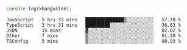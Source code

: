 ```js
console.log(khanguslee);
```

<!--START_SECTION:waka-->

```text
JavaScript   5 hrs 33 mins   ██████████████▒░░░░░░░░░░   57.70 %
TypeScript   3 hrs 31 mins   █████████░░░░░░░░░░░░░░░░   36.63 %
JSON         15 mins         ▓░░░░░░░░░░░░░░░░░░░░░░░░   02.62 %
Other        7 mins          ▒░░░░░░░░░░░░░░░░░░░░░░░░   01.28 %
TSConfig     5 mins          ▒░░░░░░░░░░░░░░░░░░░░░░░░   00.93 %
```

<!--END_SECTION:waka-->

<!--
**khanguslee/khanguslee** is a ✨ _special_ ✨ repository because its `README.md` (this file) appears on your GitHub profile.

Here are some ideas to get you started:

- 🔭 I’m currently working on ...
- 🌱 I’m currently learning ...
- 👯 I’m looking to collaborate on ...
- 🤔 I’m looking for help with ...
- 💬 Ask me about ...
- 📫 How to reach me: ...
- 😄 Pronouns: ...
- ⚡ Fun fact: ...
-->
